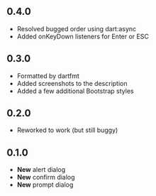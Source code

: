 ## 0.4.0

* Resolved bugged order using dart:async
* Added onKeyDown listeners for Enter or ESC

## 0.3.0

* Formatted by dartfmt
* Added screenshots to the description
* Added a few additional Bootstrap styles

## 0.2.0

* Reworked to work (but still buggy)

## 0.1.0

* **New** alert dialog
* **New** confirm dialog
* **New** prompt dialog